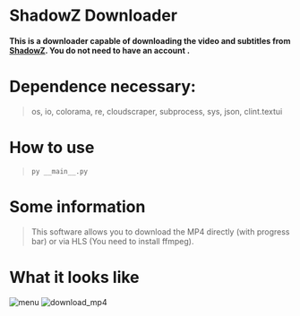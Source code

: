 # ShadowZ Downloader

#### This is a downloader capable of downloading the video and subtitles from [ShadowZ](https://www.shadowz.fr/). **You do not need to have an account** .

# Dependence necessary:
> os, io, colorama, re, cloudscraper, subprocess, sys, json, clint.textui

# How to use
> ```py __main__.py```

# Some information
> This software allows you to download the MP4 directly (with progress bar) or via HLS (You need to install ffmpeg).

# What it looks like
![menu](https://imgur.com/7Zg4ODm.png)
![download_mp4](https://imgur.com/pUjqOy3.png)
